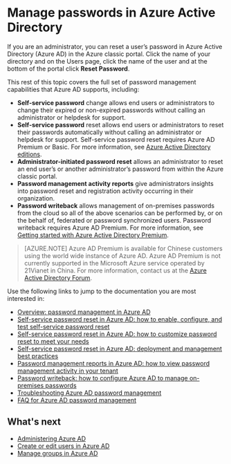 <properties
    pageTitle="Manage passwords in Azure Active Directory | Microsoft Azure"
    description="How to manage passwords in Azure Active Directory."
    services="active-directory"
    documentationCenter=""
    authors="curtand"
    manager="stevenpo"
    editor=""/>

<tags
    ms.service="active-directory"
    ms.workload="identity"
    ms.tgt_pltfrm="na"
    ms.devlang="na"
    ms.topic="article"
    ms.date="12/01/2015"
    ms.author="curtand"/>

# Manage passwords in Azure Active Directory

If you are an administrator, you can reset a user’s password in Azure Active Directory (Azure AD) in the Azure classic portal. Click the name of your directory and on the Users page, click the name of the user and at the bottom of the portal click **Reset Password**.

This rest of this topic covers the full set of password management capabilities that Azure AD supports, including:

- **Self-service password** change allows end users or administrators to change their expired or non-expired passwords without calling an administrator or helpdesk for support.
- **Self-service password** reset allows end users or administrators to reset their passwords automatically without calling an administrator or helpdesk for support. Self-service password reset requires Azure AD Premium or Basic. For more information, see [Azure Active Directory editions](active-directory-editions.md).
- **Administrator-initiated password reset** allows an administrator to reset an end user’s or another administrator’s password from within the Azure classic portal.
- **Password management activity reports** give administrators insights into password reset and registration activity occurring in their organization.
- **Password writeback** allows management of on-premises passwords from the cloud so all of the above scenarios can be performed by, or on the behalf of, federated or password synchronized users. Password writeback requires Azure AD Premium. For more information, see [Getting started with Azure Active Directory Premium](active-directory-get-started-premium.md).

> [AZURE.NOTE]
> Azure AD Premium is available for Chinese customers using the world wide instance of Azure AD. Azure AD Premium is not currently supported in the Microsoft Azure service operated by 21Vianet in China. For more information, contact us at the [Azure Active Directory Forum](http://feedback.azure.com/forums/169401-azure-active-directory).

Use the following links to jump to the documentation you are most interested in:

- [Overview: password management in Azure AD](active-directory-passwords-how-it-works.md)
- [Self-service password reset in Azure AD: how to enable, configure, and test self-service password reset](active-directory-passwords-getting-started.md#enable-users-to-reset-their-azure-ad-passwords)
- [Self-service password reset in Azure AD: how to customize password reset to meet your needs](active-directory-passwords-customize.md)
- [Self-service password reset in Azure AD: deployment and management best practices](active-directory-passwords-best-practices.md)
- [Password management reports in Azure AD: how to view password management activity in your tenant](active-directory-passwords-get-insights.md)
- [Password writeback: how to configure Azure AD to manage on-premises passwords](active-directory-passwords-getting-started.md#enable-users-to-reset-or-change-their-ad-passwords)
- [Troubleshooting Azure AD password management](active-directory-passwords-troubleshoot.md)
- [FAQ for Azure AD password management](active-directory-passwords-faq.md)


## What's next

- [Administering Azure AD](active-directory-administer.md)
- [Create or edit users in Azure AD](active-directory-create-users.md)
- [Manage groups in Azure AD](active-directory-manage-groups.md)




<!--HONumber=Mar16_HO4-->


